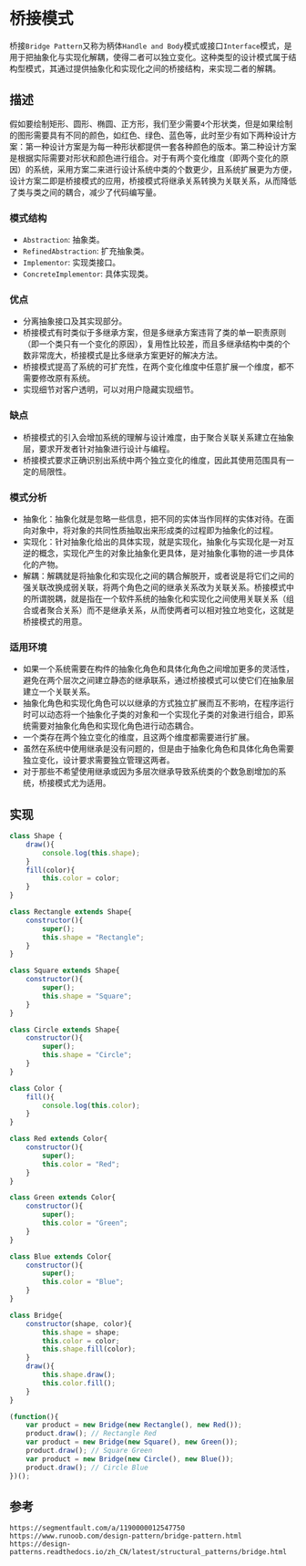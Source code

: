 # 桥接模式
桥接`Bridge Pattern`又称为柄体`Handle and Body`模式或接口`Interface`模式，是用于把抽象化与实现化解耦，使得二者可以独立变化。这种类型的设计模式属于结构型模式，其通过提供抽象化和实现化之间的桥接结构，来实现二者的解耦。

## 描述
假如要绘制矩形、圆形、椭圆、正方形，我们至少需要`4`个形状类，但是如果绘制的图形需要具有不同的颜色，如红色、绿色、蓝色等，此时至少有如下两种设计方案：第一种设计方案是为每一种形状都提供一套各种颜色的版本。第二种设计方案是根据实际需要对形状和颜色进行组合。对于有两个变化维度（即两个变化的原因）的系统，采用方案二来进行设计系统中类的个数更少，且系统扩展更为方便，设计方案二即是桥接模式的应用，桥接模式将继承关系转换为关联关系，从而降低了类与类之间的耦合，减少了代码编写量。

### 模式结构
* `Abstraction`: 抽象类。
* `RefinedAbstraction`: 扩充抽象类。
* `Implementor`: 实现类接口。
* `ConcreteImplementor`: 具体实现类。

### 优点
* 分离抽象接口及其实现部分。
* 桥接模式有时类似于多继承方案，但是多继承方案违背了类的单一职责原则（即一个类只有一个变化的原因），复用性比较差，而且多继承结构中类的个数非常庞大，桥接模式是比多继承方案更好的解决方法。
* 桥接模式提高了系统的可扩充性，在两个变化维度中任意扩展一个维度，都不需要修改原有系统。
* 实现细节对客户透明，可以对用户隐藏实现细节。

### 缺点
* 桥接模式的引入会增加系统的理解与设计难度，由于聚合关联关系建立在抽象层，要求开发者针对抽象进行设计与编程。
* 桥接模式要求正确识别出系统中两个独立变化的维度，因此其使用范围具有一定的局限性。

### 模式分析
* 抽象化：抽象化就是忽略一些信息，把不同的实体当作同样的实体对待。在面向对象中，将对象的共同性质抽取出来形成类的过程即为抽象化的过程。
* 实现化：针对抽象化给出的具体实现，就是实现化，抽象化与实现化是一对互逆的概念，实现化产生的对象比抽象化更具体，是对抽象化事物的进一步具体化的产物。
* 解耦：解耦就是将抽象化和实现化之间的耦合解脱开，或者说是将它们之间的强关联改换成弱关联，将两个角色之间的继承关系改为关联关系。桥接模式中的所谓脱耦，就是指在一个软件系统的抽象化和实现化之间使用关联关系（组合或者聚合关系）而不是继承关系，从而使两者可以相对独立地变化，这就是桥接模式的用意。


### 适用环境
* 如果一个系统需要在构件的抽象化角色和具体化角色之间增加更多的灵活性，避免在两个层次之间建立静态的继承联系，通过桥接模式可以使它们在抽象层建立一个关联关系。
* 抽象化角色和实现化角色可以以继承的方式独立扩展而互不影响，在程序运行时可以动态将一个抽象化子类的对象和一个实现化子类的对象进行组合，即系统需要对抽象化角色和实现化角色进行动态耦合。
* 一个类存在两个独立变化的维度，且这两个维度都需要进行扩展。
* 虽然在系统中使用继承是没有问题的，但是由于抽象化角色和具体化角色需要独立变化，设计要求需要独立管理这两者。
* 对于那些不希望使用继承或因为多层次继承导致系统类的个数急剧增加的系统，桥接模式尤为适用。

## 实现

```javascript
class Shape {
    draw(){
        console.log(this.shape);
    }
    fill(color){
        this.color = color;
    }
}

class Rectangle extends Shape{
    constructor(){
        super();
        this.shape = "Rectangle";
    }
}

class Square extends Shape{
    constructor(){
        super();
        this.shape = "Square";
    }
}

class Circle extends Shape{
    constructor(){
        super();
        this.shape = "Circle";
    }
}

class Color {
    fill(){
        console.log(this.color);
    }
}

class Red extends Color{
    constructor(){
        super();
        this.color = "Red";
    }
}

class Green extends Color{
    constructor(){
        super();
        this.color = "Green";
    }
}

class Blue extends Color{
    constructor(){
        super();
        this.color = "Blue";
    }
}

class Bridge{
    constructor(shape, color){
        this.shape = shape;
        this.color = color;
        this.shape.fill(color);
    }
    draw(){
        this.shape.draw();
        this.color.fill();
    }
}

(function(){
    var product = new Bridge(new Rectangle(), new Red());
    product.draw(); // Rectangle Red
    var product = new Bridge(new Square(), new Green());
    product.draw(); // Square Green
    var product = new Bridge(new Circle(), new Blue());
    product.draw(); // Circle Blue
})();
```




## 参考

```
https://segmentfault.com/a/1190000012547750
https://www.runoob.com/design-pattern/bridge-pattern.html
https://design-patterns.readthedocs.io/zh_CN/latest/structural_patterns/bridge.html
```
